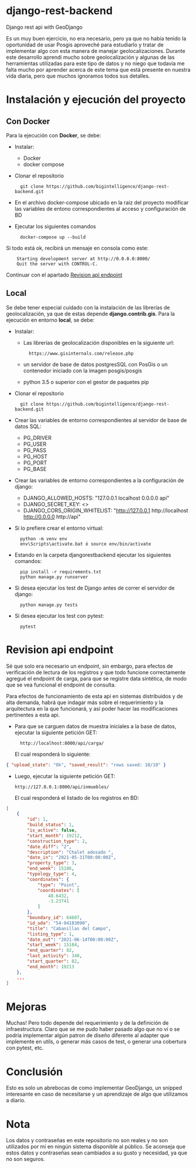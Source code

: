 # django-rest-backend
Django rest api with GeoDjango

Es un muy buen ejercicio, no era necesario, pero ya que no había tenido la oportunidad de usar Posgis
aproveché para estudiarlo y tratar de implementar algo con esta manera de manejar geolocalizaciones.
Durante este desarrollo aprendí mucho sobre geolocalización y algunas de las herramientas
utilizadas para este tipo de datos y no niego que todavía me falta mucho por aprender acerca 
de este tema que está presente en nuestra vida diaria, pero que muchos ignoramos todos sus detalles.

# Instalación y ejecución del proyecto

## Con Docker

Para la ejecución con **Docker**, se debe:

- Instalar:
    * Docker
    * docker compose
- Clonar el repositorio
    
        git clone https://github.com/bigintelligence/django-rest-backend.git
- En el archivo docker-compose ubicado en la raíz del proyecto modificar las variables de entono 
correspondientes al acceso y configuración de BD
- Ejecutar los siguientes comandos
    
        docker-compose up --build

Si todo está ok, recibirá un mensaje en consola como este:

        Starting development server at http://0.0.0.0:8000/
        Quit the server with CONTROL-C.

Continuar con el apartado [Revision api endpoint](#revision-api-endpoint)

## Local

Se debe tener especial cuidado con la instalación de las librerías de geolocalización, ya que de estas depende 
**django.contrib.gis**.
Para la ejecución en entorno **local**, se debe:
- Instalar:
    * Las librerías de geolocalización disponibles en la siguiente url:
        
            https://www.gisinternals.com/release.php
    * un servidor de base de datos postgresSQL con PosGis o un contenedor iniciado con la imagen posgis/posgis
    * python 3.5 o superior con el gestor de paquetes pip

- Clonar el repositorio

        git clone https://github.com/bigintelligence/django-rest-backend.git

- Crear las variables de entorno correspondientes al servidor de base de datos SQL:
    * PG_DRIVER
    * PG_USER
    * PG_PASS
    * PG_HOST
    * PG_PORT
    * PG_BASE
- Crear las variables de entorno correspondientes a la configuración de django:
    * DJANGO_ALLOWED_HOSTS: "127.0.0.1 localhost 0.0.0.0 api"
    * DJANGO_SECRET_KEY: <<secret>>
    * DJANGO_CORS_ORIGIN_WHITELIST: "http://127.0.0.1 http://localhost http://0.0.0.0 http://api"
- Si lo prefiere crear el entorno virtual:

        python -m venv env
        env\Scripts\activate.bat ó source env/bin/activate

- Estando en la carpeta djangorestbackend ejecutar los siguientes comandos:

        pip install -r requirements.txt
        python manage.py runserver

- Si desea ejecutar los test de Django antes de correr el servidor de django:

        python manage.py tests

- Si desea ejecutar los test con pytest:

        pytest

# Revision api endpoint

Sé que solo era necesario un endpoint, sin embargo, para efectos de verificación de lectura de los registros
y que todo funcione correctamente agregué el endpoint de carga, para que se registre data sintética, de modo que 
se vea funcional el endpoint de consulta.

Para efectos de funcionamiento de esta api en sistemas distribuidos y de alta demanda, habrá que indagar más sobre
el requerimiento y la arquitectura en la que funcionará, y así poder hacer las modificaciones pertinentes a esta api.

- Para que se carguen datos de muestra iniciales a la base de datos, ejecutar la siguiente petición GET:

        http://localhost:8000/api/carga/

    El cual responderá lo siguiente:
```json
{ "upload_state": "Ok", "saved_result": "rows saved: 10/10" }
```
- Luego, ejecutar la siguiente petición GET:

      http://127.0.0.1:8000/api/inmuebles/

    El cual responderá el listado de los registros en BD:
```json
[
    {
        "id": 1,
        "build_status": 1,
        "is_active": false,
        "start_month": 19212,
        "construction_type": 2,
        "date_diff": "2",
        "description": "Chalet adosado ",
        "date_in": "2021-05-31T00:00:00Z",
        "property_type": 3,
        "end_week": 15186,
        "typology_type": 4,
        "coordinates": {
            "type": "Point",
            "coordinates": [
                40.6432,
                -3.23741
            ]
        },
        "boundary_id": 64607,
        "id_uda": "54-94183090",
        "title": "Cabanillas del Campo",
        "listing_type": 1,
        "date_out": "2021-06-14T00:00:00Z",
        "start_week": 15184,
        "end_quarter": 82,
        "last_activity": 340,
        "start_quarter": 82,
        "end_month": 19213
    },
    ...
]
```

# Mejoras
Muchas!
Pero todo depende del requerimiento y de la definición de infraestructura.
Claro que se me pudo haber pasado algo que no ví o se podría implementar algún patron de diseño 
diferente al adapter que implemente en utils, o generar más casos de test, o generar una cobertura con pytest, etc.

# Conclusión
Esto es solo un abrebocas de como implementar GeoDjango, un snipped interesante en caso de necesitarse y un aprendizaje
de algo que utilizamos a diario.

# Nota
Los datos y contraseñas en este repositorio no son reales y no son utilizados por mí en ningún sistema disponible al público.
Se aconseja que estos datos y contraseñas sean cambiados a su gusto y necesidad, ya que no son seguros.
